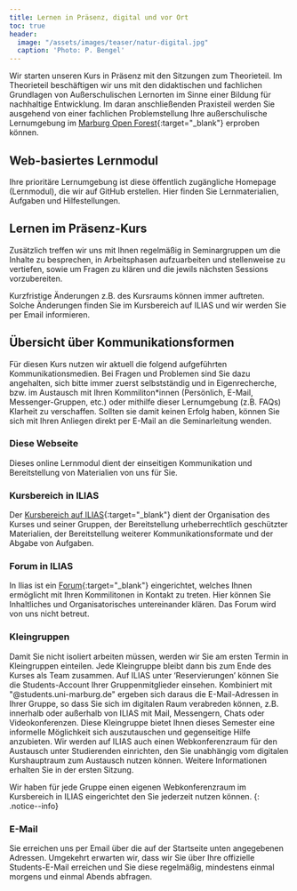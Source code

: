 ```yaml
---
title: Lernen in Präsenz, digital und vor Ort
toc: true
header:
  image: "/assets/images/teaser/natur-digital.jpg"
  caption: 'Photo: P. Bengel'
---
```


Wir starten unseren Kurs in Präsenz mit den Sitzungen zum Theorieteil.
Im Theorieteil beschäftigen wir uns mit den didaktischen und fachlichen Grundlagen von Außerschulischen Lernorten im Sinne einer Bildung für nachhaltige Entwicklung.
Im daran anschließenden Praxisteil werden Sie ausgehend von einer fachlichen Problemstellung Ihre außerschulische Lernumgebung im [Marburg Open Forest](https://www.uni-marburg.de/de/fb19/fachbereich/infrastruktur/mof){:target="_blank"} erproben können.
<!--more-->


## Web-basiertes Lernmodul

Ihre prioritäre Lernumgebung ist diese öffentlich zugängliche Homepage (Lernmodul), die wir auf GitHub erstellen. 
Hier finden Sie Lernmaterialien, Aufgaben und Hilfestellungen.


## Lernen im Präsenz-Kurs
Zusätzlich treffen wir uns mit Ihnen regelmäßig in Seminargruppen um die Inhalte zu besprechen, in Arbeitsphasen aufzuarbeiten und stellenweise zu vertiefen, sowie um Fragen zu klären und die jewils nächsten Sessions vorzubereiten.  

Kurzfristige Änderungen z.B. des Kursraums können immer auftreten. 
Solche Änderungen finden Sie im Kursbereich auf ILIAS und wir werden Sie per Email informieren.


## Übersicht über Kommunikationsformen

Für diesen Kurs nutzen wir aktuell die folgend aufgeführten Kommunikationsmedien. Bei Fragen und Problemen sind Sie dazu angehalten, sich bitte immer zuerst selbstständig und in Eigenrecherche, bzw. im Austausch mit Ihren Kommiliton*innen (Persönlich, E-Mail, Messenger-Gruppen, etc.) oder mithilfe dieser Lernumgebung (z.B. FAQs) Klarheit zu verschaffen. Sollten sie damit keinen Erfolg haben, können Sie sich mit Ihren Anliegen direkt per E-Mail an die Seminarleitung wenden.

### Diese Webseite
Dieses online Lernmodul dient der einseitigen Kommunikation und Bereitstellung von Materialien von uns für Sie.

### Kursbereich in ILIAS
Der [Kursbereich auf ILIAS](https://ilias.uni-marburg.de/goto.php?target=crs_2862848&client_id=UNIMR){:target="_blank"} dient der Organisation des Kurses und seiner Gruppen, der Bereitstellung urheberrechtlich geschützter Materialien, der Bereitstellung weiterer Kommunikationsformate und der Abgabe von Aufgaben.

### Forum in ILIAS
In Ilias ist ein [Forum](https://ilias.uni-marburg.de/goto.php?target=crs_2862848&client_id=UNIMR){:target="_blank"} eingerichtet, welches Ihnen ermöglicht mit Ihren Kommilitonen in Kontakt zu treten. 
Hier können Sie Inhaltliches und Organisatorisches untereinander klären. 
Das Forum wird von uns nicht betreut. 

### Kleingruppen
Damit Sie nicht isoliert arbeiten müssen, werden wir Sie am ersten Termin in Kleingruppen einteilen. 
Jede Kleingruppe bleibt dann bis zum Ende des Kurses als Team zusammen. 
Auf ILIAS unter ‘Reservierungen’ können Sie die Students-Account Ihrer Gruppenmitglieder einsehen. 
Kombiniert mit "@students.uni-marburg.de" ergeben sich daraus die E-Mail-Adressen in Ihrer Gruppe, so dass Sie sich im digitalen Raum verabreden können, z.B. innerhalb oder außerhalb von ILIAS mit Mail, Messengern, Chats oder Videokonferenzen. 
Diese Kleingruppe bietet Ihnen dieses Semester eine informelle Möglichkeit sich auszutauschen und gegenseitige Hilfe anzubieten.
Wir werden auf ILIAS auch einen Webkonferenzraum für den Austausch unter Studierenden einrichten, den Sie unabhängig vom digitalen Kurshauptraum zum Austausch nutzen können. Weitere Informationen erhalten Sie in der ersten Sitzung.

Wir haben für jede Gruppe einen eigenen Webkonferenzraum im Kursbereich in ILIAS eingerichtet den Sie jederzeit nutzen können.
{: .notice--info}


### E-Mail
Sie erreichen uns per Email über die auf der Startseite unten angegebenen Adressen. 
Umgekehrt erwarten wir, dass wir Sie über Ihre offizielle Students-E-Mail erreichen und Sie diese regelmäßig, mindestens einmal morgens und einmal Abends abfragen.



